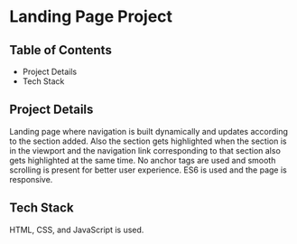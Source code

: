 # Landing Page Project

## Table of Contents

* Project Details
* Tech Stack

## Project Details

Landing page where navigation is built dynamically and updates according to the section added. Also the section gets highlighted when the section is in the viewport and the navigation link corresponding to that section also gets highlighted at the same time.
No anchor tags are used and smooth scrolling is present for better user experience. ES6 is used and the page is responsive.

## Tech Stack

HTML, CSS, and JavaScript is used.

